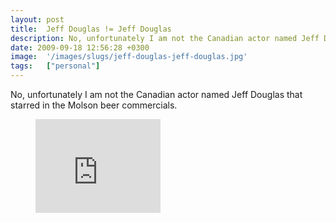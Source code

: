 ```yaml
---
layout: post
title:  Jeff Douglas != Jeff Douglas
description: No, unfortunately I am not the Canadian actor named Jeff Douglas that starred in the Molson beer commercials.
date: 2009-09-18 12:56:28 +0300
image:  '/images/slugs/jeff-douglas-jeff-douglas.jpg'
tags:   ["personal"]
---
```

<p>No, unfortunately I am not the Canadian actor named Jeff Douglas that starred in the Molson beer commercials.</p>
<figure class="kg-card kg-embed-card"><iframe width="200" height="150" src="https://www.youtube.com/embed/BRI-A3vakVg?feature=oembed" frameborder="0" allow="accelerometer; autoplay; clipboard-write; encrypted-media; gyroscope; picture-in-picture" allowfullscreen></iframe></figure>
